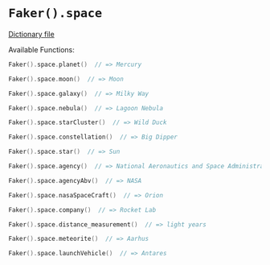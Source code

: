 # `Faker().space`

[Dictionary file](../core/src/main/resources/locales/en/space.yml)

Available Functions:  
```kotlin
Faker().space.planet()  // => Mercury

Faker().space.moon()  // => Moon

Faker().space.galaxy()  // => Milky Way

Faker().space.nebula()  // => Lagoon Nebula

Faker().space.starCluster()  // => Wild Duck

Faker().space.constellation()  // => Big Dipper

Faker().space.star()  // => Sun

Faker().space.agency()  // => National Aeronautics and Space Administration

Faker().space.agencyAbv()  // => NASA

Faker().space.nasaSpaceCraft()  // => Orion

Faker().space.company()  // => Rocket Lab

Faker().space.distance_measurement()  // => light years

Faker().space.meteorite()  // => Aarhus

Faker().space.launchVehicle()  // => Antares
```
